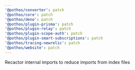 ```yaml
---
'@pothos/converter': patch
'@pothos/core': patch
'@pothos/deno': patch
'@pothos/plugin-prisma': patch
'@pothos/plugin-relay': patch
'@pothos/plugin-scope-auth': patch
'@pothos/plugin-smart-subscriptions': patch
'@pothos/tracing-newrelic': patch
'@pothos/website': patch
---
```


Recactor internal imports to reduce imports from index files
